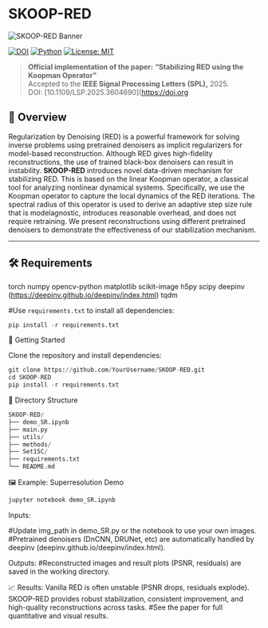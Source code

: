 # SKOOP-RED

![SKOOP-RED Banner](docs/images/skoop_red_banner.svg)

[![DOI](https://zenodo.org/badge/DOI/10.1109/LSP.2025.3604690.svg)](https://doi.org/10.1109/LSP.2025.3604690)
[![Python](https://img.shields.io/badge/python-3.9+-blue.svg)](https://www.python.org/)
[![License: MIT](https://img.shields.io/badge/License-MIT-green.svg)](LICENSE)

> **Official implementation of the paper:** **“Stabilizing RED using the Koopman Operator”**  
> Accepted to the **IEEE Signal Processing Letters (SPL),** 2025.  
> DOI: [10.1109/LSP.2025.3604690](https://doi.org


## 📌 Overview

Regularization by Denoising (RED) is a powerful framework for solving inverse problems using pretrained denoisers as implicit regularizers for
model-based reconstruction. Although RED gives high-fidelity reconstructions, the use of trained black-box denoisers can result in instability. 
**SKOOP-RED** introduces novel data-driven mechanism for stabilizing RED. This is based on the linear Koopman operator, a classical tool for analyzing nonlinear dynamical systems. Specifically, we use the Koopman operator to capture the local dynamics of the RED iterations. The spectral radius of this operator is used to derive an adaptive step size rule that is modelagnostic, introduces reasonable overhead, and does not require retraining. We present reconstructions using different pretrained denoisers to demonstrate the effectiveness of our stabilization mechanism.

---


## 🛠 Requirements

torch
numpy
opencv-python
matplotlib
scikit-image
h5py
scipy
deepinv (https://deepinv.github.io/deepinv/index.html)
tqdm

#Use `requirements.txt` to install all dependencies:
```python
pip install -r requirements.txt
```

🚀 Getting Started

Clone the repository and install dependencies:
```python
git clone https://github.com/YourUsername/SKOOP-RED.git
cd SKOOP-RED
pip install -r requirements.txt
```

📂 Directory Structure
```python
SKOOP-RED/
├── demo_SR.ipynb           
├── main.py             
├── utils/               
├── methods/
├── Set15C/             
├── requirements.txt
└── README.md
```
🖼 Example: Superresolution Demo
```python
jupyter notebook demo_SR.ipynb
```

Inputs:

#Update img_path in demo_SR.py or the notebook to use your own images.
#Pretrained denoisers (DnCNN, DRUNet, etc) are automatically handled by deepinv (deepinv.github.io/deepinv/index.html).


Outputs:
#Reconstructed images and result plots (PSNR, residuals) are saved in the working directory.

📈 Results:
Vanilla RED is often unstable (PSNR drops, residuals explode).
SKOOP-RED provides robust stabilization, consistent improvement, and high-quality reconstructions across tasks.
#See the paper for full quantitative and visual results.
